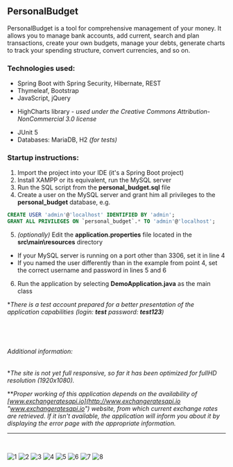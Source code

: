 ## PersonalBudget

PersonalBudget is a tool for comprehensive management of your money. It allows you to manage bank accounts, add current, search and plan transactions, create your own budgets, manage your debts, generate charts to track your spending structure, convert currencies, and so on.

### Technologies used:
- Spring Boot with Spring Security, Hibernate, REST
- Thymeleaf, Bootstrap
- JavaScript, jQuery
* HighCharts library - *used under the Creative Commons Attribution-NonCommercial 3.0 license*
- JUnit 5
- Databases: MariaDB, H2 *(for tests)*

### Startup instructions:
1.	Import the project into your IDE (it&#39;s a Spring Boot project)
2.	Install XAMPP or its equivalent, run the MySQL server
3.	Run the SQL script from the **personal_budget.sql** file
4.	Create a user on the MySQL server and grant him all privileges to the **personal_budget** database, e.g.
```sql
CREATE USER 'admin'@'localhost' IDENTIFIED BY 'admin';
GRANT ALL PRIVILEGES ON `personal_budget`.* TO 'admin'@'localhost';
```
5.	*(optionally)* Edit the **application.properties** file located in the **src\main\resources** directory
 * If your MySQL server is running on a port other than 3306, set it in line 4
 * If you named the user differently than in the example from point 4, set the correct username and password in lines 5 and 6
6.	Run the application by selecting **DemoApplication.java** as the main class

&#42;*There is a test account prepared for a better presentation of the application capabilities (login: **test**   password: **test123**)*

&nbsp;
-------------
###### Additional information:
&#42;*The site is not yet full responsive, so far it has been optimized for fullHD resolution (1920x1080).*

&#42;&#42;*Proper working of this application depends on the availability of [www.exchangeratesapi.io](http://www.exchangeratesapi.io "www.exchangeratesapi.io") website, from which current exchange rates are retrieved. If it isn&#39;t available, the application will inform you about it by displaying the error page with the appropriate information.*

-------------
&nbsp;

![1](https://user-images.githubusercontent.com/39334436/60954598-8dbf5e80-a2ff-11e9-9239-599796bcd14f.png)
![2](https://user-images.githubusercontent.com/39334436/60954599-8e57f500-a2ff-11e9-89d9-8bbfe50eb127.png)
![3](https://user-images.githubusercontent.com/39334436/60954603-8ef08b80-a2ff-11e9-9d73-d0abae9f2625.png)
![4](https://user-images.githubusercontent.com/39334436/60954604-8ef08b80-a2ff-11e9-9249-fb46094eb49e.png)
![5](https://user-images.githubusercontent.com/39334436/60954605-8f892200-a2ff-11e9-9f02-a0882f83c632.png)
![6](https://user-images.githubusercontent.com/39334436/60954606-9021b880-a2ff-11e9-8ab5-52b1ecaac328.png)
![7](https://user-images.githubusercontent.com/39334436/60954607-9021b880-a2ff-11e9-8831-586b989bfc6c.png)
![8](https://user-images.githubusercontent.com/39334436/60954608-9021b880-a2ff-11e9-8887-ee4cca96e350.png)

